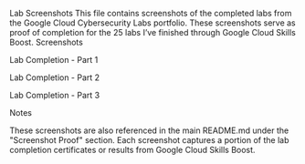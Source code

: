Lab Screenshots
This file contains screenshots of the completed labs from the Google Cloud Cybersecurity Labs portfolio. These screenshots serve as proof of completion for the 25 labs I’ve finished through Google Cloud Skills Boost.
Screenshots

Lab Completion - Part 1

Lab Completion - Part 2

Lab Completion - Part 3


Notes

These screenshots are also referenced in the main README.md under the "Screenshot Proof" section.
Each screenshot captures a portion of the lab completion certificates or results from Google Cloud Skills Boost.


